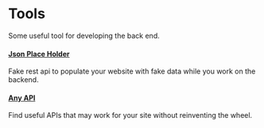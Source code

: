 # Tools
Some useful tool for developing the back end.

#### [Json Place Holder](https://jsonplaceholder.typicode.com/)
Fake rest api to populate your website with fake data while you work on the backend. 
#### [Any API](https://any-api.com/)
Find useful APIs that may work for your site without reinventing the wheel.
